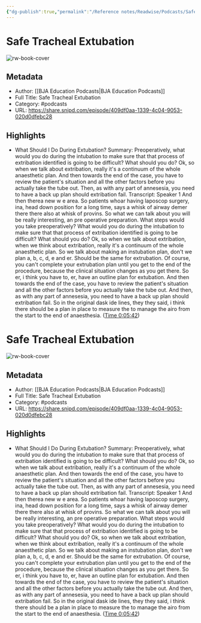 ```yaml
---
{"dg-publish":true,"permalink":"/Reference notes/Readwise/Podcasts/Safe Tracheal Extubation/"}
---
```


# Safe Tracheal Extubation

![rw-book-cover](https://readwise-assets.s3.amazonaws.com/static/images/article3.5c705a01b476.png)

## Metadata
- Author: [[BJA Education Podcasts\|BJA Education Podcasts]]
- Full Title: Safe Tracheal Extubation
- Category: #podcasts
- URL: https://share.snipd.com/episode/409df0aa-1339-4c04-9053-020d0dfebc28

## Highlights
- What Should I Do During Extubation?
  Summary:
  Preoperatively, what would you do during the intubation to make sure that that process of extribation identified is going to be difficult? What should you do? Ok, so when we talk about extribation, really it's a continuum of the whole anaesthetic plan. And then towards the end of the case, you have to review the patient's situation and all the other factors before you actually take the tube out. Then, as with any part of annesesia, you need to have a back up plan should extribation fail.
  Transcript:
  Speaker 1
  And then therea new w e area. So patients whoar having laposcop surgery, ina, head down position for a long time, says a whisk of airway demer there there also at whisk of provins. So what we can talk about you will be really interesting, an pre operative preparation. What steps would you take preoperatively? What would you do during the intubation to make sure that that process of extribation identified is going to be difficult? What should you do? Ok, so when we talk about extribation, when we think about extribation, really it's a continuum of the whole anaesthetic plan. So we talk about making an instubation plan, don't we plan a, b, c, d, e and er. Should be the same for extrubation. Of course, you can't complete your extrubation plan until you get to the end of the procedure, because the clinical situation changes as you get there. So er, i think you have to, er, have an outline plan for extubation. And then towards the end of the case, you have to review the patient's situation and all the other factors before you actually take the tube out. And then, as with any part of annesesia, you need to have a back up plan should extribation fail. So in the original dask ide lines, they they said, i think there should be a plan in place to measure the to manage the airo from the start to the end of anaesthesia. ([Time 0:05:42](https://share.snipd.com/snip/12da9e1a-6fd0-4394-abc2-948ba96b026d))
# Safe Tracheal Extubation

![rw-book-cover](https://readwise-assets.s3.amazonaws.com/static/images/article3.5c705a01b476.png)

## Metadata
- Author: [[BJA Education Podcasts\|BJA Education Podcasts]]
- Full Title: Safe Tracheal Extubation
- Category: #podcasts
- URL: https://share.snipd.com/episode/409df0aa-1339-4c04-9053-020d0dfebc28

## Highlights
- What Should I Do During Extubation?
  Summary:
  Preoperatively, what would you do during the intubation to make sure that that process of extribation identified is going to be difficult? What should you do? Ok, so when we talk about extribation, really it's a continuum of the whole anaesthetic plan. And then towards the end of the case, you have to review the patient's situation and all the other factors before you actually take the tube out. Then, as with any part of annesesia, you need to have a back up plan should extribation fail.
  Transcript:
  Speaker 1
  And then therea new w e area. So patients whoar having laposcop surgery, ina, head down position for a long time, says a whisk of airway demer there there also at whisk of provins. So what we can talk about you will be really interesting, an pre operative preparation. What steps would you take preoperatively? What would you do during the intubation to make sure that that process of extribation identified is going to be difficult? What should you do? Ok, so when we talk about extribation, when we think about extribation, really it's a continuum of the whole anaesthetic plan. So we talk about making an instubation plan, don't we plan a, b, c, d, e and er. Should be the same for extrubation. Of course, you can't complete your extrubation plan until you get to the end of the procedure, because the clinical situation changes as you get there. So er, i think you have to, er, have an outline plan for extubation. And then towards the end of the case, you have to review the patient's situation and all the other factors before you actually take the tube out. And then, as with any part of annesesia, you need to have a back up plan should extribation fail. So in the original dask ide lines, they they said, i think there should be a plan in place to measure the to manage the airo from the start to the end of anaesthesia. ([Time 0:05:42](https://share.snipd.com/snip/12da9e1a-6fd0-4394-abc2-948ba96b026d))
